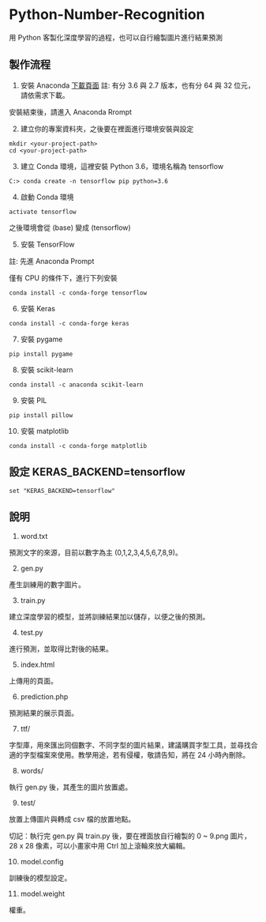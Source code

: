 # Python-Number-Recognition
用 Python 客製化深度學習的過程，也可以自行繪製圖片進行結果預測

## 製作流程
1. 安裝 Anaconda
[下載頁面](https://www.anaconda.com/download/)
註: 有分 3.6 與 2.7 版本，也有分 64 與 32 位元，請依需求下載。

安裝結束後，請進入 Anaconda Rrompt

2. 建立你的專案資料夾，之後要在裡面進行環境安裝與設定
```
mkdir <your-project-path>
cd <your-project-path>
```

3. 建立 Conda 環境，這裡安裝 Python 3.6，環境名稱為 tensorflow
```
C:> conda create -n tensorflow pip python=3.6
```

4. 啟動 Conda 環境
```
activate tensorflow
```
之後環境會從 (base) 變成 (tensorflow)


5. 安裝 TensorFlow

註: 先進 Anaconda Prompt

僅有 CPU 的條件下，進行下列安裝
```
conda install -c conda-forge tensorflow 
```

6. 安裝 Keras
```
conda install -c conda-forge keras
```

7. 安裝 pygame
```
pip install pygame
```

8. 安裝 scikit-learn
```
conda install -c anaconda scikit-learn
```

9. 安裝 PIL
```
pip install pillow
```

10. 安裝 matplotlib
```
conda install -c conda-forge matplotlib
```

## 設定 KERAS_BACKEND=tensorflow
```
set "KERAS_BACKEND=tensorflow"
```

## 說明
1. word.txt

預測文字的來源，目前以數字為主 (0,1,2,3,4,5,6,7,8,9)。

2. gen.py

產生訓練用的數字圖片。

3. train.py

建立深度學習的模型，並將訓練結果加以儲存，以便之後的預測。

4. test.py

進行預測，並取得比對後的結果。

5. index.html

上傳用的頁面。

6. prediction.php

預測結果的展示頁面。

7. ttf/

字型庫，用來匯出同個數字、不同字型的圖片結果，建議購買字型工具，並尋找合適的字型檔案來使用。教學用途，若有侵權，敬請告知，將在 24 小時內刪除。

8. words/

執行 gen.py 後，其產生的圖片放置處。

9. test/

放置上傳圖片與轉成 csv 檔的放置地點。

切記：執行完 gen.py 與 train.py 後，要在裡面放自行繪製的 0 ~ 9.png 圖片，28 x 28 像素，可以小畫家中用 Ctrl 加上滾輪來放大編輯。

10. model.config

訓練後的模型設定。

11. model.weight

權重。